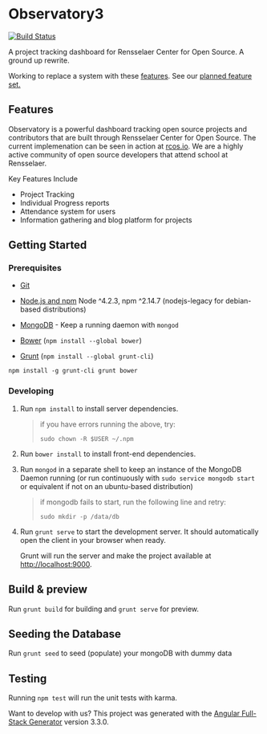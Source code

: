 # Observatory3

[![Build Status](https://travis-ci.org/rcos/Observatory3.svg?branch=master)](https://travis-ci.org/rcos/Observatory3)

A project tracking dashboard for Rensselaer Center for Open Source. A ground up rewrite.

Working to replace a system with these [features](docs/Legacy_Features.md).
See our [planned feature set.](docs/Feature_Requirements.md)

## Features

Observatory is a powerful dashboard tracking open source projects and contributors that are built through Rensselaer Center for Open Source. The current implemenation can be seen in action at [rcos.io](http://rcos.io). We are a highly active community of open source developers that attend school at Rensselaer.

Key Features Include

- Project Tracking
- Individual Progress reports
- Attendance system for users
- Information gathering and blog platform for projects

## Getting Started
### Prerequisites
- [Git](https://git-scm.com/)
- [Node.js and npm](https://nodejs.org/) Node ^4.2.3, npm ^2.14.7  (nodejs-legacy for debian-based distributions)
- [MongoDB](https://www.mongodb.org/) - Keep a running daemon with `mongod`


- [Bower](https://bower.io/) (`npm install --global bower`)
- [Grunt](http://gruntjs.com/) (`npm install --global grunt-cli`)
```
npm install -g grunt-cli grunt bower
```

### Developing
1. Run `npm install` to install server dependencies.

    > if you have errors running the above, try:
    > ```
    > sudo chown -R $USER ~/.npm
    > ```

2. Run `bower install` to install front-end dependencies.
3. Run `mongod` in a separate shell to keep an instance of the MongoDB Daemon running (or run continuously with `sudo service mongodb start` or equivalent if not on an ubuntu-based distribution)
    > if mongodb fails to start, run the following line and retry:
    >
    > ```
    > sudo mkdir -p /data/db
    > ```

4. Run `grunt serve` to start the development server. It should automatically open the client in your browser when ready.

    Grunt will run the server and make the project available at [http://localhost:9000](http://localhost:9000).


## Build & preview
Run `grunt build` for building and `grunt serve` for preview.

## Seeding the Database
Run `grunt seed` to seed (populate) your mongoDB with dummy data

## Testing
Running `npm test` will run the unit tests with karma.

Want to develop with us?
This project was generated with the [Angular Full-Stack Generator](https://github.com/DaftMonk/generator-angular-fullstack) version 3.3.0.
